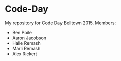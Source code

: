 # Code-Day
My repository for Code Day Belltown 2015.
Members:
 - Ben Poile
 - Aaron Jacobson
 - Halle Remash
 - Marli Remash
 - Alex Rickert
